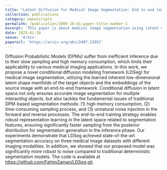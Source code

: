```yaml
---
title: "Latent Diffusion for Medical Image Segmentation: End to end learning for fast sampling and accuracy"
collection: publications
category: manuscripts
permalink: /publication/2009-10-01-paper-title-number-1
excerpt: 'This paper is about medical image segmentation using latent diffusion'
date: 2025-01-20
venue: 'ArXiv'
paperurl: 'https://arxiv.org/abs/2407.12952'
---
```


Diffusion Probabilistic Models (DPMs) suffer from inefficient inference due to their slow sampling and high memory consumption, which limits their applicability to various medical imaging applications. In this work, we propose a novel conditional diffusion modeling framework (LDSeg) for medical image segmentation, utilizing the learned inherent low-dimensional latent shape manifolds of the target objects and the embeddings of the source image with an end-to-end framework. Conditional diffusion in latent space not only ensures accurate image segmentation for multiple interacting objects, but also tackles the fundamental issues of traditional DPM-based segmentation methods: (1) high memory consumption, (2) time-consuming sampling process, and (3) unnatural noise injection in the forward and reverse processes. The end-to-end training strategy enables robust representation learning in the latent space related to segmentation features, ensuring significantly faster sampling from the posterior distribution for segmentation generation in the inference phase. Our experiments demonstrate that LDSeg achieved state-of-the-art segmentation accuracy on three medical image datasets with different imaging modalities. In addition, we showed that our proposed model was significantly more robust to noise compared to traditional deterministic segmentation models. The code is available at https://github.com/FahimZaman/LDSeg.git.
